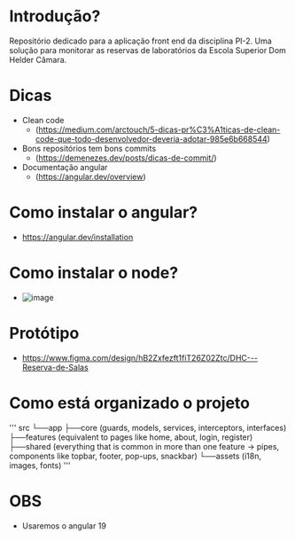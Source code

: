 # Introdução?
Repositório dedicado para a aplicação front end da disciplina PI-2. Uma solução para monitorar as reservas de laboratórios da Escola Superior Dom Helder Câmara.

# Dicas
 - Clean code
   * (https://medium.com/arctouch/5-dicas-pr%C3%A1ticas-de-clean-code-que-todo-desenvolvedor-deveria-adotar-985e6b668544)
 - Bons repositórios tem bons commits
   * (https://demenezes.dev/posts/dicas-de-commit/)
 - Documentação angular
   * (https://angular.dev/overview)
# Como instalar o angular?
 - https://angular.dev/installation
# Como instalar o node?
 - ![image](https://github.com/user-attachments/assets/4b4aa0ac-9316-4a2c-a9ed-5d766f33ca66)

# Protótipo
 - https://www.figma.com/design/hB2Zxfezft1fiT26Z02Ztc/DHC---Reserva-de-Salas


# Como está organizado o projeto
'''
  src
 └──app
     ├──core (guards, models, services, interceptors, interfaces)
     ├──features (equivalent to pages like home, about, login, register)
     ├──shared (everything that is common in more than one feature -> pipes, components like topbar, footer, pop-ups, snackbar)
 └──assets (i18n, images, fonts)
'''
# OBS 
 - Usaremos o angular 19 
